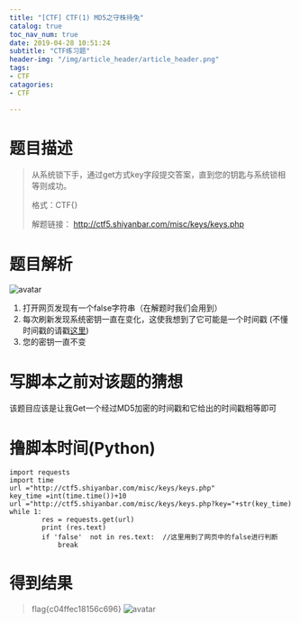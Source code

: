 ```yaml
---
title: "[CTF] CTF(1) MD5之守株待兔"
catalog: true
toc_nav_num: true
date: 2019-04-28 10:51:24
subtitle: "CTF练习题"
header-img: "/img/article_header/article_header.png"
tags:
- CTF
catagories:
- CTF

---
```

# 题目描述
>从系统锁下手，通过get方式key字段提交答案，直到您的钥匙与系统锁相等则成功。
>
>格式：CTF{}
>
>解题链接： http://ctf5.shiyanbar.com/misc/keys/keys.php

# 题目解析
![avatar](/img/CTF/CTF1-1.png)
1. 打开网页发现有一个false字符串（在解题时我们会用到）
2. 每次刷新发现系统密钥一直在变化，这使我想到了它可能是一个时间戳
(不懂时间戳的请戳[这里](https://baike.baidu.com/item/unix%E6%97%B6%E9%97%B4%E6%88%B3/2078227?fr=aladdin))
3. 您的密钥一直不变

# 写脚本之前对该题的猜想
该题目应该是让我Get一个经过MD5加密的时间戳和它给出的时间戳相等即可

# 撸脚本时间(Python)
```
import requests
import time
url ="http://ctf5.shiyanbar.com/misc/keys/keys.php"
key_time =int(time.time())+10
url ="http://ctf5.shiyanbar.com/misc/keys/keys.php?key="+str(key_time)
while 1:
        res = requests.get(url)
        print (res.text)
        if 'false'  not in res.text:  //这里用到了网页中的false进行判断
            break
```

# 得到结果
>flag{c04ffec18156c696}
![avatar](/img/CTF/CTF1-2.png)